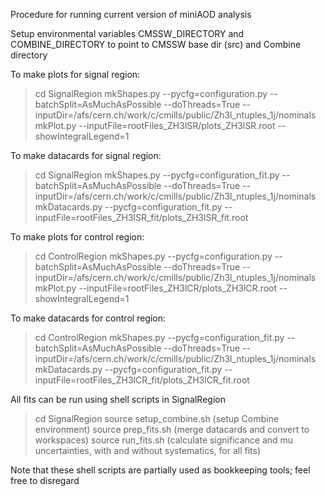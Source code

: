 Procedure for running current version of miniAOD analysis

Setup environmental variables CMSSW_DIRECTORY and COMBINE_DIRECTORY to point to CMSSW base dir (src) and Combine directory

To make plots for signal region:
> cd SignalRegion
> mkShapes.py --pycfg=configuration.py --batchSplit=AsMuchAsPossible --doThreads=True --inputDir=/afs/cern.ch/work/c/cmills/public/Zh3l_ntuples_1j/nominals
> mkPlot.py --inputFile=rootFiles_ZH3lSR/plots_ZH3lSR.root --showIntegralLegend=1

To make datacards for signal region:
> cd SignalRegion
> mkShapes.py --pycfg=configuration_fit.py --batchSplit=AsMuchAsPossible --doThreads=True --inputDir=/afs/cern.ch/work/c/cmills/public/Zh3l_ntuples_1j/nominals
> mkDatacards.py --pycfg=configuration_fit.py --inputFile=rootFiles_ZH3lSR_fit/plots_ZH3lSR_fit.root

To make plots for control region:
> cd ControlRegion
> mkShapes.py --pycfg=configuration.py --batchSplit=AsMuchAsPossible --doThreads=True --inputDir=/afs/cern.ch/work/c/cmills/public/Zh3l_ntuples_1j/nominals
> mkPlot.py --inputFile=rootFiles_ZH3lCR/plots_ZH3lCR.root --showIntegralLegend=1

To make datacards for control region:
> cd ControlRegion
> mkShapes.py --pycfg=configuration_fit.py --batchSplit=AsMuchAsPossible --doThreads=True --inputDir=/afs/cern.ch/work/c/cmills/public/Zh3l_ntuples_1j/nominals
> mkDatacards.py --pycfg=configuration_fit.py --inputFile=rootFiles_ZH3lCR_fit/plots_ZH3lCR_fit.root

All fits can be run using shell scripts in SignalRegion
> cd SignalRegion
> source setup_combine.sh (setup Combine environment)
> source prep_fits.sh (merge datacards and convert to workspaces)
> source run_fits.sh (calculate significance and mu uncertainties, with and without systematics, for all fits)

Note that these shell scripts are partially used as bookkeeping tools; feel free to disregard